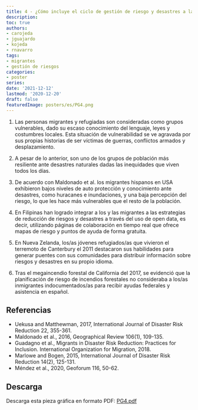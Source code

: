 ```yaml
---
title: 4 - ¿Cómo incluye el ciclo de gestión de riesgo y desastres a las personas migrantes?
description: 
toc: true
authors:
- carojeda
- jguajardo
- kojeda
- rnavarro
tags:
- migrantes
- gestión de riesgos
categories:
- poster
series:
date: '2021-12-12'
lastmod: '2020-12-20'
draft: false
featuredImage: posters/es/PG4.png
---
```



1. Las personas migrantes y refugiadas son consideradas como grupos vulnerables, dado su escaso conocimiento del lenguaje, leyes y costumbres locales. Esta situación de vulnerabilidad se ve agravada por sus propias historias de ser víctimas de guerras, conflictos armados y desplazamiento.

1. A pesar de lo anterior, son uno de los grupos de población más resiliente ante desastres naturales dadas las inequidades que viven todos los días.

1. De acuerdo con Maldonado et al. los migrantes hispanos en USA exhibieron bajos niveles de auto protección y conocimiento ante desastres, como huracanes e inundaciones, y una baja percepción del riesgo, lo que les hace más vulnerables que el resto de la población. 

1. En Filipinas han logrado integrar a los y las migrantes a las estrategias de reducción de riesgos y desastres a través del uso de open data, es decir, utilizando páginas de colaboración en tiempo real que ofrece mapas de riesgo y puntos de ayuda de forma gratuita.

1. En Nueva Zelanda, los/as jóvenes refugiados/as que vivieron el terremoto de Canterbury el 2011 destacaron sus habilidades para generar puentes con sus comunidades para distribuir información sobre riesgos y desastres en su propio idioma.

1. Tras el megaincendio forestal de California del 2017, se evidenció que la planificación de riesgo de incendios forestales no consideraba a los/as inmigrantes indocumentados/as para recibir ayudas federales y asistencia en español. 



## Referencias

- Uekusa and Matthewman, 2017, International Journal of Disaster Risk Reduction 22, 355-361. 
- Maldonado et al., 2016, Geographical Review 106(1), 109-135.
- Guadagno et al., Migrants in Disaster Risk Reduction: Practices for Inclusion. International Organization for Migration, 2018.
- Marlowe and Bogen, 2015, International Journal of Disaster Risk Reduction 14(2), 125-131.
- Méndez et al., 2020, Geoforum 116, 50-62. 


## Descarga

Descarga esta pieza gráfica en formato PDF: [PG4.pdf](PG4.pdf) 
